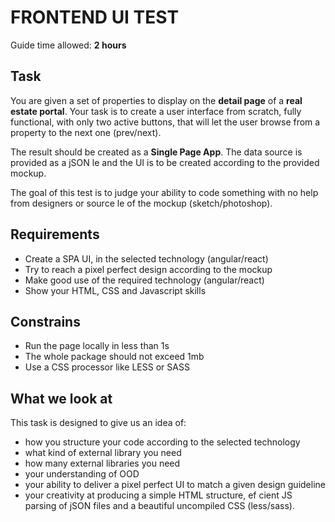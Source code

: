 # FRONTEND UI TESTGuide time allowed: **2 hours**## TaskYou are given a set of properties to display on the **detail page** of a **real estate portal**. Your task is to create a user interface from scratch, fully functional, with only two active buttons, that will let the user browse from a property to the next one (prev/next).The result should be created as a **Single Page App**. The data source is provided as a jSON  le and the UI is to be created according to the provided mockup.The goal of this test is to judge your ability to code something with no help from designers or source  le of the mockup (sketch/photoshop).## Requirements- Create a SPA UI, in the selected technology (angular/react)- Try to reach a pixel perfect design according to the mockup- Make good use of the required technology (angular/react)- Show your HTML, CSS and Javascript skills## Constrains- Run the page locally in less than 1s- The whole package should not exceed 1mb- Use a CSS processor like LESS or SASS## What we look atThis task is designed to give us an idea of:- how you structure your code according to the selected technology- what kind of external library you need- how many external libraries you need- your understanding of OOD- your ability to deliver a pixel perfect UI to match a given design guideline- your creativity at producing a simple HTML structure, ef cient JS parsing of jSON files and a beautiful uncompiled CSS (less/sass).